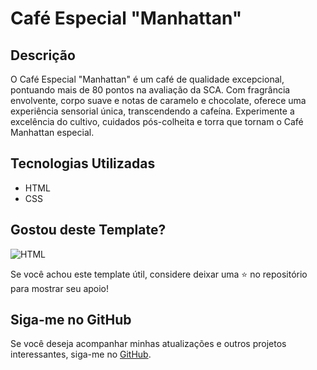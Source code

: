 # Café Especial "Manhattan"

## Descrição

O Café Especial "Manhattan" é um café de qualidade excepcional, pontuando mais de 80 pontos na avaliação da SCA. Com fragrância envolvente, corpo suave e notas de caramelo e chocolate, oferece uma experiência sensorial única, transcendendo a cafeína. Experimente a excelência do cultivo, cuidados pós-colheita e torra que tornam o Café Manhattan especial.

## Tecnologias Utilizadas

- HTML
- CSS

## Gostou deste Template?

<img  alt="HTML"  style="padding-right:10px;" src="https://github.com/jordanrafaell/Cafeteria.github.io/assets/61181764/6e30210a-f67f-4ad9-9460-2e82db328e51"/>

Se você achou este template útil, considere deixar uma ⭐ no repositório para mostrar seu apoio!

## Siga-me no GitHub

Se você deseja acompanhar minhas atualizações e outros projetos interessantes, siga-me no [GitHub](https://github.com/jordanrafaell).
